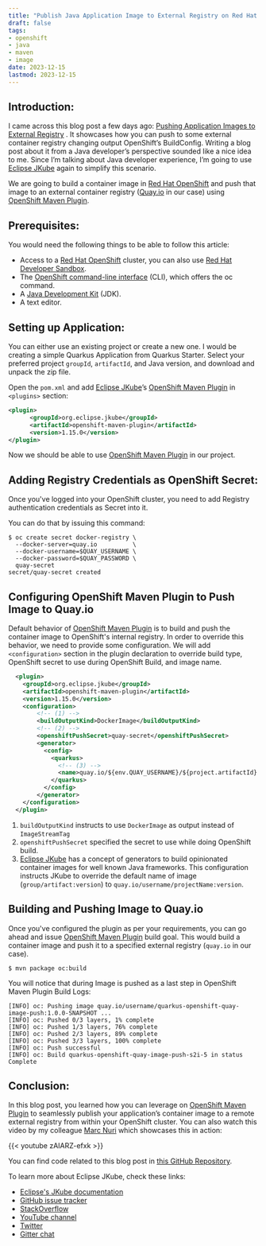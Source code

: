 ```yaml
---
title: "Publish Java Application Image to External Registry on Red Hat OpenShift"
draft: false
tags:
- openshift
- java
- maven
- image
date: 2023-12-15
lastmod: 2023-12-15
---
```


## Introduction:

I came across this blog post a few days ago: [Pushing Application Images to External Registry](https://www.redhat.com/en/blog/pushing-application-images-to-an-external-registry) . It showcases how you can push to some external container registry changing output OpenShift’s BuildConfig. Writing a blog post about it from a Java developer’s perspective sounded like a nice idea to me. Since I’m talking about Java developer experience, I’m going to use [Eclipse JKube](https://www.google.com/url?q=https://github.com/eclipse/jkube&sa=D&source=editors&ust=1702660421800583&usg=AOvVaw065PfRZGFpOjweG5FIqKG-) again to simplify this scenario.

We are going to build a container image in [Red Hat OpenShift](https://www.redhat.com/en/technologies/cloud-computing/openshift) and push that image to an external container registry ([Quay.io](https://quay.io/) in our case) using [OpenShift Maven Plugin](https://eclipse.dev/jkube/docs/openshift-maven-plugin/).

## Prerequisites:

You would need the following things to be able to follow this article:

*   Access to a [Red Hat OpenShift](https://www.redhat.com/en/technologies/cloud-computing/openshift) cluster, you can also use [Red Hat Developer Sandbox](https://developers.redhat.com/developer-sandbox).
*   The [OpenShift command-line interface](https://developers.redhat.com/blog/2021/04/21/access-your-developer-sandbox-for-red-hat-openshift-from-the-command-line#first_stop__the_openshift_dashboard) (CLI), which offers the oc command.
*   A [Java Development Kit](https://adoptopenjdk.net/) (JDK).
*   A text editor.

## Setting up Application:

You can either use an existing project or create a new one. I would be creating a simple Quarkus Application from Quarkus Starter. Select your preferred project `groupId`, `artifactId`, and Java version, and download and unpack the zip file.

Open the `pom.xml` and add [Eclipse JKube](https://github.com/eclipse/jkube)’s [OpenShift Maven Plugin](https://eclipse.dev/jkube/docs/openshift-maven-plugin/) in `<plugins>` section:
```xml
<plugin>
      <groupId>org.eclipse.jkube</groupId>
      <artifactId>openshift-maven-plugin</artifactId>
      <version>1.15.0</version>                                                              
</plugin>
```
Now we should be able to use [OpenShift Maven Plugin](https://eclipse.dev/jkube/docs/openshift-maven-plugin/) in our project.

## Adding Registry Credentials as OpenShift Secret:
Once you've logged into your OpenShift cluster, you need to add Registry authentication credentials as Secret into it. 

You can do that by issuing this command:
```shell
$ oc create secret docker-registry \ 
  --docker-server=quay.io          \ 
  --docker-username=$QUAY_USERNAME \ 
  --docker-password=$QUAY_PASSWORD \ 
  quay-secret                       
secret/quay-secret created
```

## Configuring OpenShift Maven Plugin to Push Image to Quay.io

Default behavior of [OpenShift Maven Plugin](https://eclipse.dev/jkube/docs/openshift-maven-plugin/) is to build and push the container image to
OpenShift's internal registry. In order to override this behavior, we need to provide some configuration. We will add `<configuration>` section in
the plugin declaration to override build type, OpenShift secret to use during OpenShift Build, and image name.


```xml
  <plugin>
    <groupId>org.eclipse.jkube</groupId>
    <artifactId>openshift-maven-plugin</artifactId>
    <version>1.15.0</version>
    <configuration>
        <!-- (1) -->
        <buildOutputKind>DockerImage</buildOutputKind>
        <!-- (2) -->
        <openshiftPushSecret>quay-secret</openshiftPushSecret>
        <generator>
          <config>
            <quarkus>
              <!-- (3) -->
              <name>quay.io/${env.QUAY_USERNAME}/${project.artifactId}:${project.version}</name>
            </quarkus>
          </config>
        </generator>
    </configuration>
  </plugin>
```
1. `buildOutputKind` instructs to use `DockerImage` as output instead of `ImageStreamTag`
2. `openshiftPushSecret` specified the secret to use while doing OpenShift build.
3. [Eclipse JKube](https://github.com/eclipse/jkube) has a concept of generators to build opinionated container images for well known Java frameworks. This configuration instructs 
   JKube to override the default name of image (`group/artifact:version`) to `quay.io/username/projectName:version`.

## Building and Pushing Image to Quay.io

Once you've configured the plugin as per your requirements, you can go ahead and issue [OpenShift Maven Plugin](https://eclipse.dev/jkube/docs/openshift-maven-plugin/) build goal.
This would build a container image and push it to a specified external registry (`quay.io` in our case).
```shell
$ mvn package oc:build
```

You will notice that during Image is pushed as a last step in OpenShift Maven Plugin Build Logs:

```shell
[INFO] oc: Pushing image quay.io/username/quarkus-openshift-quay-image-push:1.0.0-SNAPSHOT ...
[INFO] oc: Pushed 0/3 layers, 1% complete
[INFO] oc: Pushed 1/3 layers, 76% complete
[INFO] oc: Pushed 2/3 layers, 89% complete
[INFO] oc: Pushed 3/3 layers, 100% complete
[INFO] oc: Push successful
[INFO] oc: Build quarkus-openshift-quay-image-push-s2i-5 in status Complete
```

## Conclusion:

In this blog post, you learned how you can leverage on [OpenShift Maven Plugin](https://eclipse.dev/jkube/docs/openshift-maven-plugin/) to seamlessly publish 
your application’s container image to a remote external registry from within your OpenShift cluster. You can also watch 
this video by my colleague [Marc Nuri](https://github.com/manusa) which showcases this in action:

{{< youtube zAIARZ-efxk >}}


You can find code related to this blog post in [this GitHub Repository](https://github.com/rohankanojia-forks/jkube-testing/blob/main/quarkus-openshift-quay-image-push/pom.xml#L40).

To learn more about Eclipse JKube, check these links:

- [Eclipse's JKube documentation](https://www.eclipse.org/jkube/docs/)
- [GitHub issue tracker](https://github.com/eclipse/jkube/issues)
- [StackOverflow](https://stackoverflow.com/questions/tagged/jkube)
- [YouTube channel](https://www.youtube.com/channel/UCpU2tjgpfkTVgeDq-DBSV7A)
- [Twitter](https://twitter.com/jkubeio)
- [Gitter chat](https://app.gitter.im/#/room/#eclipse_jkube:gitter.im)